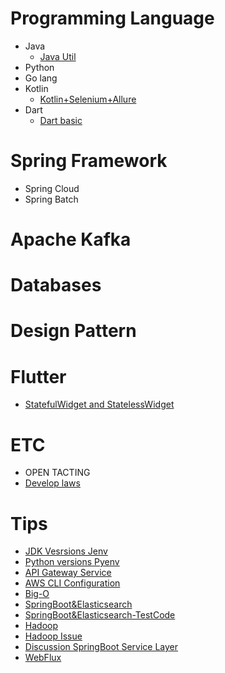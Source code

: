 # Programming Language
* Java 
    * [Java Util](https://github.com/jyshine/TIL/blob/main/java/README.md) 
* Python
* Go lang
* Kotlin
    * [Kotlin+Selenium+Allure](https://github.com/jyshine/TIL/blob/main/kotlin/ui-testing/README.md)
* Dart
    * [Dart basic](https://github.com/jyshine/TIL/blob/main/dart/README.md)

# Spring Framework
* Spring Cloud
* Spring Batch

# Apache Kafka

# Databases

# Design Pattern

# Flutter
*  [StatefulWidget and StatelessWidget](https://github.com/jyshine/TIL/tree/main/flutter/statefulwidget-and-statelesswidget/statefulwidget_and_statelesswidget)

# ETC
* OPEN TACTING
* [Develop laws](https://github.com/jyshine/TIL/blob/main/laws/README.md)

# Tips
* [JDK Vesrsions Jenv](https://github.com/jyshine/TIL/blob/main/개발일지/%23JDK버전관리.md)
* [Python versions Pyenv](https://github.com/jyshine/TIL/blob/main/개발일지/%23pyenv_설치.md)
* [API Gateway Service](https://github.com/jyshine/TIL/blob/main/개발일지/%23API%20Gateway%20Service.md)
* [AWS CLI Configuration](https://github.com/jyshine/TIL/blob/main/개발일지/%23AWS%20CLI%20Configuration.md)
* [Big-O](https://github.com/jyshine/TIL/blob/main/개발일지/%23Big-O.md)
* [SpringBoot&Elasticsearch](https://github.com/jyshine/TIL/blob/main/개발일지/%23ELK%20%23SpringBoot.md)
* [SpringBoot&Elasticsearch-TestCode](https://github.com/jyshine/TIL/tree/main/spring-log-elk)
* [Hadoop](https://github.com/jyshine/TIL/blob/main/개발일지/%23Hadoop.md)
* [Hadoop Issue](https://github.com/jyshine/TIL/blob/main/개발일지/%23Hadoop_Issue.md)
* [Discussion SpringBoot Service Layer](https://github.com/jyshine/TIL/blob/main/개발일지/Spring%20Service%20Layer에%20대한%20고찰.md)
* [WebFlux](https://github.com/jyshine/TIL/blob/main/%EA%B0%9C%EB%B0%9C%EC%9D%BC%EC%A7%80/WebFlux.md)
